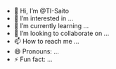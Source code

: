 - 👋 Hi, I’m @TI-Saito
- 👀 I’m interested in ...
- 🌱 I’m currently learning ...
- 💞️ I’m looking to collaborate on ...
- 📫 How to reach me ...
- 😄 Pronouns: ...
- ⚡ Fun fact: ...

<!---
TI-Saito/TI-Saito is a ✨ special ✨ repository because its `README.md` (this file) appears on your GitHub profile.
You can click the Preview link to take a look at your changes.
--->

